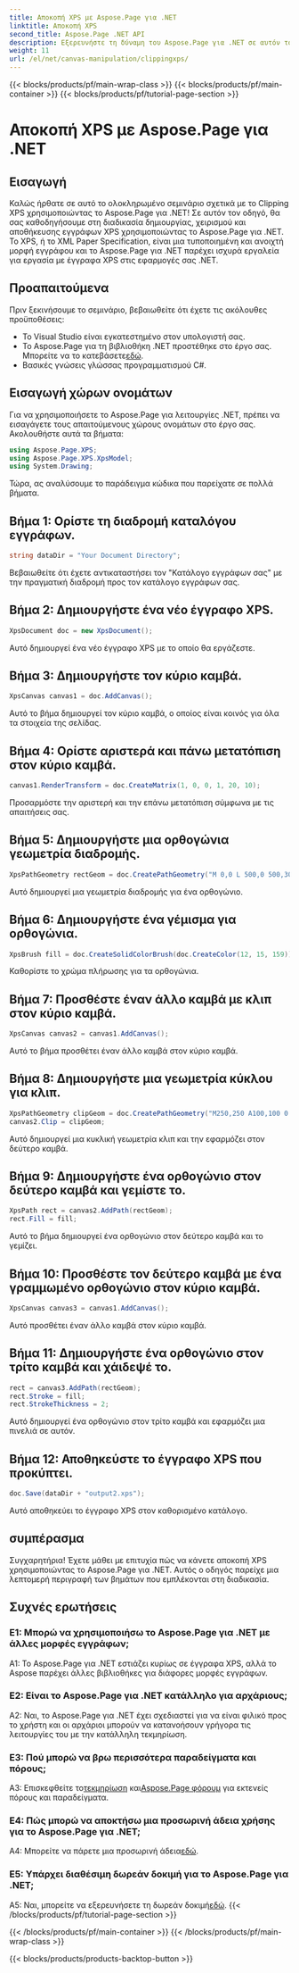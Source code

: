```yaml
---
title: Αποκοπή XPS με Aspose.Page για .NET
linktitle: Αποκοπή XPS
second_title: Aspose.Page .NET API
description: Εξερευνήστε τη δύναμη του Aspose.Page για .NET σε αυτόν τον αναλυτικό οδηγό για την αποκοπή εγγράφων XPS. Δημιουργήστε, χειριστείτε και αποθηκεύστε αρχεία XPS χωρίς κόπο.
weight: 11
url: /el/net/canvas-manipulation/clippingxps/
---
```


{{< blocks/products/pf/main-wrap-class >}}
{{< blocks/products/pf/main-container >}}
{{< blocks/products/pf/tutorial-page-section >}}

# Αποκοπή XPS με Aspose.Page για .NET

## Εισαγωγή

Καλώς ήρθατε σε αυτό το ολοκληρωμένο σεμινάριο σχετικά με το Clipping XPS χρησιμοποιώντας το Aspose.Page για .NET! Σε αυτόν τον οδηγό, θα σας καθοδηγήσουμε στη διαδικασία δημιουργίας, χειρισμού και αποθήκευσης εγγράφων XPS χρησιμοποιώντας το Aspose.Page για .NET. Το XPS, ή το XML Paper Specification, είναι μια τυποποιημένη και ανοιχτή μορφή εγγράφου και το Aspose.Page για .NET παρέχει ισχυρά εργαλεία για εργασία με έγγραφα XPS στις εφαρμογές σας .NET.

## Προαπαιτούμενα

Πριν ξεκινήσουμε το σεμινάριο, βεβαιωθείτε ότι έχετε τις ακόλουθες προϋποθέσεις:

- Το Visual Studio είναι εγκατεστημένο στον υπολογιστή σας.
-  Το Aspose.Page για τη βιβλιοθήκη .NET προστέθηκε στο έργο σας. Μπορείτε να το κατεβάσετε[εδώ](https://releases.aspose.com/page/net/).
- Βασικές γνώσεις γλώσσας προγραμματισμού C#.

## Εισαγωγή χώρων ονομάτων

Για να χρησιμοποιήσετε το Aspose.Page για λειτουργίες .NET, πρέπει να εισαγάγετε τους απαιτούμενους χώρους ονομάτων στο έργο σας. Ακολουθήστε αυτά τα βήματα:

```csharp
using Aspose.Page.XPS;
using Aspose.Page.XPS.XpsModel;
using System.Drawing;
```

Τώρα, ας αναλύσουμε το παράδειγμα κώδικα που παρείχατε σε πολλά βήματα.

## Βήμα 1: Ορίστε τη διαδρομή καταλόγου εγγράφων.

```csharp
string dataDir = "Your Document Directory";
```

Βεβαιωθείτε ότι έχετε αντικαταστήσει τον "Κατάλογο εγγράφων σας" με την πραγματική διαδρομή προς τον κατάλογο εγγράφων σας.

## Βήμα 2: Δημιουργήστε ένα νέο έγγραφο XPS.

```csharp
XpsDocument doc = new XpsDocument();
```

Αυτό δημιουργεί ένα νέο έγγραφο XPS με το οποίο θα εργάζεστε.

## Βήμα 3: Δημιουργήστε τον κύριο καμβά.

```csharp
XpsCanvas canvas1 = doc.AddCanvas();
```

Αυτό το βήμα δημιουργεί τον κύριο καμβά, ο οποίος είναι κοινός για όλα τα στοιχεία της σελίδας.

## Βήμα 4: Ορίστε αριστερά και πάνω μετατόπιση στον κύριο καμβά.

```csharp
canvas1.RenderTransform = doc.CreateMatrix(1, 0, 0, 1, 20, 10);
```

Προσαρμόστε την αριστερή και την επάνω μετατόπιση σύμφωνα με τις απαιτήσεις σας.

## Βήμα 5: Δημιουργήστε μια ορθογώνια γεωμετρία διαδρομής.

```csharp
XpsPathGeometry rectGeom = doc.CreatePathGeometry("M 0,0 L 500,0 500,300 0,300 Z");
```

Αυτό δημιουργεί μια γεωμετρία διαδρομής για ένα ορθογώνιο.

## Βήμα 6: Δημιουργήστε ένα γέμισμα για ορθογώνια.

```csharp
XpsBrush fill = doc.CreateSolidColorBrush(doc.CreateColor(12, 15, 159));
```

Καθορίστε το χρώμα πλήρωσης για τα ορθογώνια.

## Βήμα 7: Προσθέστε έναν άλλο καμβά με κλιπ στον κύριο καμβά.

```csharp
XpsCanvas canvas2 = canvas1.AddCanvas();
```

Αυτό το βήμα προσθέτει έναν άλλο καμβά στον κύριο καμβά.

## Βήμα 8: Δημιουργήστε μια γεωμετρία κύκλου για κλιπ.

```csharp
XpsPathGeometry clipGeom = doc.CreatePathGeometry("M250,250 A100,100 0 1 1 250,50 100,100 0 1 1 250,250");
canvas2.Clip = clipGeom;
```

Αυτό δημιουργεί μια κυκλική γεωμετρία κλιπ και την εφαρμόζει στον δεύτερο καμβά.

## Βήμα 9: Δημιουργήστε ένα ορθογώνιο στον δεύτερο καμβά και γεμίστε το.

```csharp
XpsPath rect = canvas2.AddPath(rectGeom);
rect.Fill = fill;
```

Αυτό το βήμα δημιουργεί ένα ορθογώνιο στον δεύτερο καμβά και το γεμίζει.

## Βήμα 10: Προσθέστε τον δεύτερο καμβά με ένα γραμμωμένο ορθογώνιο στον κύριο καμβά.

```csharp
XpsCanvas canvas3 = canvas1.AddCanvas();
```

Αυτό προσθέτει έναν άλλο καμβά στον κύριο καμβά.

## Βήμα 11: Δημιουργήστε ένα ορθογώνιο στον τρίτο καμβά και χάιδεψέ το.

```csharp
rect = canvas3.AddPath(rectGeom);
rect.Stroke = fill;
rect.StrokeThickness = 2;
```

Αυτό δημιουργεί ένα ορθογώνιο στον τρίτο καμβά και εφαρμόζει μια πινελιά σε αυτόν.

## Βήμα 12: Αποθηκεύστε το έγγραφο XPS που προκύπτει.

```csharp
doc.Save(dataDir + "output2.xps");
```

Αυτό αποθηκεύει το έγγραφο XPS στον καθορισμένο κατάλογο.

## συμπέρασμα

Συγχαρητήρια! Έχετε μάθει με επιτυχία πώς να κάνετε αποκοπή XPS χρησιμοποιώντας το Aspose.Page για .NET. Αυτός ο οδηγός παρείχε μια λεπτομερή περιγραφή των βημάτων που εμπλέκονται στη διαδικασία.

## Συχνές ερωτήσεις

### Ε1: Μπορώ να χρησιμοποιήσω το Aspose.Page για .NET με άλλες μορφές εγγράφων;

A1: Το Aspose.Page για .NET εστιάζει κυρίως σε έγγραφα XPS, αλλά το Aspose παρέχει άλλες βιβλιοθήκες για διάφορες μορφές εγγράφων.

### Ε2: Είναι το Aspose.Page για .NET κατάλληλο για αρχάριους;

A2: Ναι, το Aspose.Page για .NET έχει σχεδιαστεί για να είναι φιλικό προς το χρήστη και οι αρχάριοι μπορούν να κατανοήσουν γρήγορα τις λειτουργίες του με την κατάλληλη τεκμηρίωση.

### Ε3: Πού μπορώ να βρω περισσότερα παραδείγματα και πόρους;

 A3: Επισκεφθείτε το[τεκμηρίωση](https://reference.aspose.com/page/net/) και[Aspose.Page φόρουμ](https://forum.aspose.com/c/page/39) για εκτενείς πόρους και παραδείγματα.

### Ε4: Πώς μπορώ να αποκτήσω μια προσωρινή άδεια χρήσης για το Aspose.Page για .NET;

 A4: Μπορείτε να πάρετε μια προσωρινή άδεια[εδώ](https://purchase.aspose.com/temporary-license/).

### Ε5: Υπάρχει διαθέσιμη δωρεάν δοκιμή για το Aspose.Page για .NET;

 A5: Ναι, μπορείτε να εξερευνήσετε τη δωρεάν δοκιμή[εδώ](https://releases.aspose.com/).
{{< /blocks/products/pf/tutorial-page-section >}}

{{< /blocks/products/pf/main-container >}}
{{< /blocks/products/pf/main-wrap-class >}}

{{< blocks/products/products-backtop-button >}}
